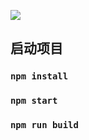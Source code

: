 ![](https://www.love85g.com/wp-content/uploads/2019/06/%E4%B8%8B%E8%BD%BD.png)

## 启动项目
### `npm install`
### `npm start`
### `npm run build`
